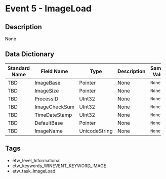 # Event 5 - ImageLoad

## Description
None

## Data Dictionary
|Standard Name|Field Name|Type|Description|Sample Value|
|---|---|---|---|---|
|TBD|ImageBase|Pointer|None|`None`|
|TBD|ImageSize|Pointer|None|`None`|
|TBD|ProcessID|UInt32|None|`None`|
|TBD|ImageCheckSum|UInt32|None|`None`|
|TBD|TimeDateStamp|UInt32|None|`None`|
|TBD|DefaultBase|Pointer|None|`None`|
|TBD|ImageName|UnicodeString|None|`None`|

## Tags
* etw_level_Informational
* etw_keywords_WINEVENT_KEYWORD_IMAGE
* etw_task_ImageLoad
